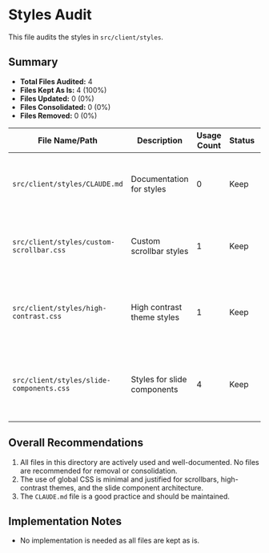 # Styles Audit

This file audits the styles in `src/client/styles`.

## Summary

- **Total Files Audited:** 4
- **Files Kept As Is:** 4 (100%)
- **Files Updated:** 0 (0%)
- **Files Consolidated:** 0 (0%)
- **Files Removed:** 0 (0%)

| File Name/Path | Description | Usage Count | Status | Recommendation |
|---|---|---|---|---|
| `src/client/styles/CLAUDE.md` | Documentation for styles | 0 | Keep | This file provides useful documentation about the purpose of the `styles` directory. It should be kept. |
| `src/client/styles/custom-scrollbar.css` | Custom scrollbar styles | 1 | Keep | This file is imported in `src/client/index.css` and provides global scrollbar styles. It should be kept. |
| `src/client/styles/high-contrast.css` | High contrast theme styles | 1 | Keep | This file is imported in `src/client/index.css` and provides a high-contrast theme for accessibility. It should be kept. |
| `src/client/styles/slide-components.css` | Styles for slide components | 4 | Keep | This file is heavily used by slide components and is imported globally. It is essential for the slide-based architecture. |

## Overall Recommendations

1. All files in this directory are actively used and well-documented. No files are recommended for removal or consolidation.
2. The use of global CSS is minimal and justified for scrollbars, high-contrast themes, and the slide component architecture.
3. The `CLAUDE.md` file is a good practice and should be maintained.

## Implementation Notes

- No implementation is needed as all files are kept as is.
